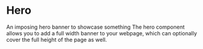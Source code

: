 # Hero
An imposing hero banner to showcase something
The hero component allows you to add a full width banner to your webpage, which can optionally cover the full height of the page as well.